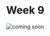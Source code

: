 # Week 9

<img src="https://static.vecteezy.com/system/resources/previews/000/621/733/non_2x/coming-soon-typography-vector-design.jpg" alt="coming soon">